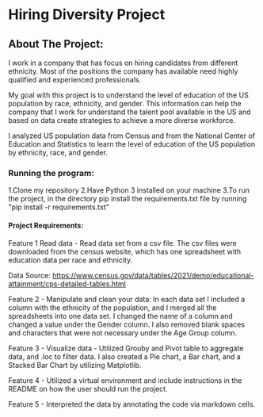 # Hiring Diversity Project
## About The Project: 

I work in a company that has focus on hiring candidates from different ethnicity. Most of the positions the company has available need highly qualified and experienced professionals. 

My goal with this project is to understand the level of education of the US population by race, ethnicity, and gender. This information can help the company that I work for understand the talent pool available in the US and based on data create strategies to achieve a more diverse workforce.

I analyzed US population data from Census and from the National Center of Education and Statistics to learn the level of education of the US population by ethnicity, race, and gender. 

### Running the program:
1.Clone my repository
2.Have Python 3 installed on your machine
3.To run the project, in the directory pip install the requirements.txt file by running "pip install -r requirements.txt"


#### Project Requirements: 

Feature 1 Read data - Read data set from a csv file. The csv files were downloaded from the census website, which has one spreadsheet with education data per race and ethnicity.

Data Source: https://www.census.gov/data/tables/2021/demo/educational-attainment/cps-detailed-tables.html

Feature 2 - Manipulate and clean your data: In each data set I included a column with the ethnicity of the population, and I merged all the spreadsheets into one data set. I changed the name of a column and changed a value under the Gender column. I also removed blank spaces and characters that were not necessary under the Age Group column. 

Feature 3 -  Visualize data - Utilized Grouby and Pivot table to aggregate data, and .loc to filter data. I also created a Pie chart, a Bar chart, and a Stacked Bar Chart by utilizing Matplotlib.

Feature 4 - Utilized a virtual environment and include instructions in the README on how the user should run the project.

Feature 5 - Interpreted the data by annotating the code via markdown cells.  

